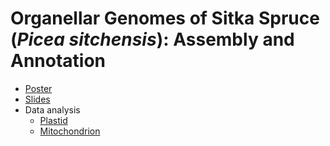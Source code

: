 Organellar Genomes of Sitka Spruce (*Picea sitchensis*): Assembly and Annotation
================================================================================

+ [Poster](picea-sitchensis-organelles-poster.md)
+ [Slides](https://github.com/sjackman/picea-sitchensis-organelles-slides)
+ Data analysis
    + [Plastid](https://github.com/sjackman/picea-sitchensis-plastid)
    + [Mitochondrion](https://github.com/sjackman/picea-sitchensis-mitochondrion)
